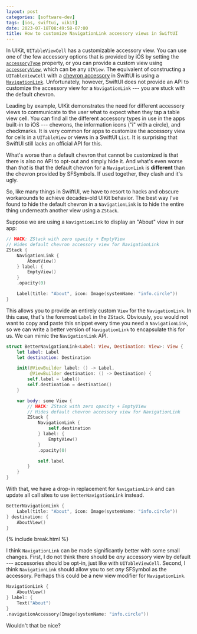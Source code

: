 ```yaml
---
layout: post
categories: [software-dev]
tags: [ios, swiftui, uikit]
date: 2023-07-18T08:49:58-07:00
title: How to customize NavigationLink accessory views in SwiftUI
---
```


In UIKit, `UITableViewCell` has a customizable accessory view. You can use one of the few accessory options that is provided by iOS by setting the [`accessoryType`](https://developer.apple.com/documentation/uikit/uitableviewcell/1623228-accessorytype) property, or you can provide a custom view using [`accessoryView`](https://developer.apple.com/documentation/uikit/uitableviewcell/1623219-accessoryview), which can be any `UIView`. The equivalent of constructing a `UITableViewCell` with a [chevron accessory](https://developer.apple.com/documentation/uikit/uitableviewcell/accessorytype/disclosureindicator) in SwiftUI is using a [`NavigationLink`](https://developer.apple.com/documentation/swiftui/navigationlink). Unfortunately, however, SwiftUI does not provide an API to customize the accessory view for a `NavigationLink` --- you are stuck with the default chevron.

<!--excerpt-->

Leading by example, UIKit demonstrates the need for different accessory views to communicate to the user what to expect when they tap a table view cell. You can find all the different accessory types in use in the apps built-in to iOS --- chevrons, the information icons ("i" with a circle), and checkmarks. It is very common for apps to customize the accessory view for cells in a `UITableView` or views in a SwiftUI `List`. It is surprising that SwiftUI still lacks an official API for this.

What's worse than a default chevron that cannot be customized is that there is also no API to opt-out and simply hide it. And what's even worse than _that_ is that the default chevron for a `NavigationLink` is **different** than the chevron provided by SFSymbols. If used together, they clash and it's ugly.

So, like many things in SwiftUI, we have to resort to hacks and obscure workarounds to achieve decades-old UIKit behavior. The best way I've found to hide the default chevron in a `NavigationLink` is to hide the entire thing underneath another view using a `ZStack`.

Suppose we are using a `NavigationLink` to display an "About" view in our app:

```swift
// HACK: ZStack with zero opacity + EmptyView
// Hides default chevron accessory view for NavigationLink
ZStack {
    NavigationLink {
        AboutView()
    } label: {
        EmptyView()
    }
    .opacity(0)

    Label(title: "About", icon: Image(systemName: "info.circle"))
}
```

This allows you to provide an entirely custom `View` for the `NavigationLink`. In this case, that's the foremost `Label` in the `ZStack`. Obviously, you would not want to copy and paste this snippet every time you need a `NavigationLink`, so we can write a better version of `NavigationLink` to encapsulate this for us. We can mimic the `NavigationLink` API.

```swift
struct BetterNavigationLink<Label: View, Destination: View>: View {
    let label: Label
    let destination: Destination

    init(@ViewBuilder label: () -> Label,
         @ViewBuilder destination: () -> Destination) {
        self.label = label()
        self.destination = destination()
    }

    var body: some View {
        // HACK: ZStack with zero opacity + EmptyView
        // Hides default chevron accessory view for NavigationLink
        ZStack {
            NavigationLink {
                self.destination
            } label: {
                EmptyView()
            }
            .opacity(0)

            self.label
        }
    }
}
```

With that, we have a drop-in replacement for `NavigationLink` and can update all call sites to use `BetterNavigationLink` instead.

```swift
BetterNavigationLink {
    Label(title: "About", icon: Image(systemName: "info.circle"))
} destination: {
    AboutView()
}
```

{% include break.html %}

I think `NavigationLink` can be made significantly better with some small changes. First, I do not think there should be _any_ accessory view by default --- accessories should be opt-in, just like with `UITableViewCell`. Second, I think `NavigationLink` should allow you to set _any_ SFSymbol as the accessory. Perhaps this could be a new view modifier for `NavigationLink`.

```swift
NavigationLink {
    AboutView()
} label: {
    Text("About")
}
.navigationAccessory(Image(systemName: "info.circle"))
```

Wouldn't that be nice?
